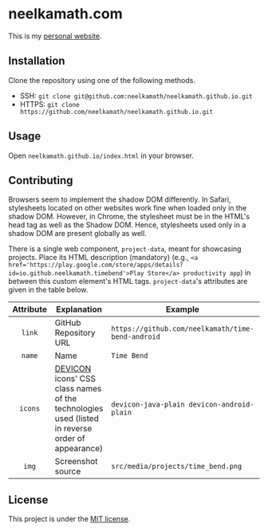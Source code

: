 # neelkamath.com

This is my [personal website](https://neelkamath.com).

## Installation

Clone the repository using one of the following methods.
- SSH: `git clone git@github.com:neelkamath/neelkamath.github.io.git`
- HTTPS: `git clone https://github.com/neelkamath/neelkamath.github.io.git`

## Usage

Open `neelkamath.github.io/index.html` in your browser.

## Contributing

Browsers seem to implement the shadow DOM differently. In Safari, stylesheets located on other websites work fine when loaded only in the shadow DOM. However, in Chrome, the stylesheet must be in the HTML's head tag as well as the Shadow DOM. Hence, stylesheets used only in a shadow DOM are present globally as well.

There is a single web component, `project-data`, meant for showcasing projects. Place its HTML description (mandatory) (e.g., `<a href='https://play.google.com/store/apps/details?id=io.github.neelkamath.timebend'>Play Store</a> productivity app`) in between this custom element's HTML tags. `project-data`'s attributes are given in the table below.

|Attribute|Explanation|Example|Optional|
|:-------:|-----------|-------|:------:|
|`link`|GitHub Repository URL|`https://github.com/neelkamath/time-bend-android`|No|
|`name`|Name|`Time Bend`|No|
|`icons`|[DEVICON](https://konpa.github.io/devicon/) icons' CSS class names of the technologies used (listed in reverse order of appearance)|`devicon-java-plain devicon-android-plain`|Yes|
|`img`|Screenshot source|`src/media/projects/time_bend.png`|Yes|

## License

This project is under the [MIT license](LICENSE).
